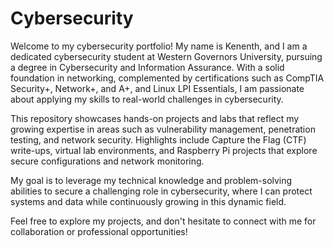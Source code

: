 # Cybersecurity
Welcome to my cybersecurity portfolio! My name is Kenenth, and I am a dedicated cybersecurity student at Western Governors University, pursuing a degree in Cybersecurity and Information Assurance. With a solid foundation in networking, complemented by certifications such as CompTIA Security+, Network+, and A+, and Linux LPI Essentials, I am passionate about applying my skills to real-world challenges in cybersecurity.

This repository showcases hands-on projects and labs that reflect my growing expertise in areas such as vulnerability management, penetration testing, and network security. Highlights include Capture the Flag (CTF) write-ups, virtual lab environments, and Raspberry Pi projects that explore secure configurations and network monitoring.

My goal is to leverage my technical knowledge and problem-solving abilities to secure a challenging role in cybersecurity, where I can protect systems and data while continuously growing in this dynamic field.

Feel free to explore my projects, and don't hesitate to connect with me for collaboration or professional opportunities!
